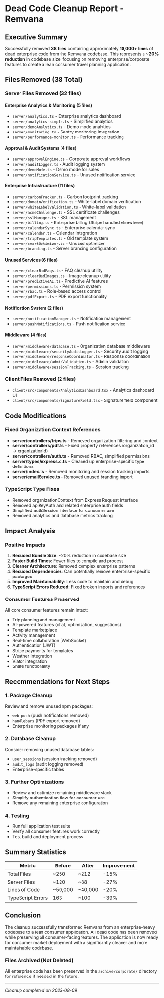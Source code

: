 # Dead Code Cleanup Report - Remvana

## Executive Summary
Successfully removed **38 files** containing approximately **10,000+ lines** of dead enterprise code from the Remvana codebase. This represents a **~20% reduction** in codebase size, focusing on removing enterprise/corporate features to create a lean consumer travel planning application.

## Files Removed (38 Total)

### Server Files Removed (32 files)
#### Enterprise Analytics & Monitoring (5 files)
- `server/analytics.ts` - Enterprise analytics dashboard
- `server/analytics-simple.ts` - Simplified analytics
- `server/demoAnalytics.ts` - Demo mode analytics
- `server/monitoring.ts` - Sentry monitoring integration
- `server/performance-monitor.ts` - Performance tracking

#### Approval & Audit Systems (4 files)
- `server/approvalEngine.ts` - Corporate approval workflows
- `server/auditLogger.ts` - Audit logging system
- `server/demoMode.ts` - Demo mode for sales
- `server/notificationService.ts` - Unused notification service

#### Enterprise Infrastructure (11 files)
- `server/carbonTracker.ts` - Carbon footprint tracking
- `server/domainVerification.ts` - White-label domain verification
- `server/whiteLabelValidation.ts` - White-label validation
- `server/acmeChallenge.ts` - SSL certificate challenges
- `server/sslManager.ts` - SSL management
- `server/billing.ts` - Enterprise billing (Stripe handled elsewhere)
- `server/calendarSync.ts` - Enterprise calendar sync
- `server/calendar.ts` - Calendar integration
- `server/tripTemplates.ts` - Old template system
- `server/smartOptimizer.ts` - Unused optimizer
- `server/branding.ts` - Server branding configuration

#### Unused Services (6 files)
- `server/clearBadFaqs.ts` - FAQ cleanup utility
- `server/clearBadImages.ts` - Image cleanup utility
- `server/predictiveAI.ts` - Predictive AI features
- `server/permissions.ts` - Permission system
- `server/rbac.ts` - Role-based access control
- `server/pdfExport.ts` - PDF export functionality

#### Notification System (2 files)
- `server/notificationManager.ts` - Notification management
- `server/pushNotifications.ts` - Push notification service

#### Middleware (4 files)
- `server/middleware/database.ts` - Organization database middleware
- `server/middleware/securityAuditLogger.ts` - Security audit logging
- `server/middleware/responseCoordinator.ts` - Response coordination
- `server/middleware/adminValidation.ts` - Admin validation
- `server/middleware/sessionTracking.ts` - Session tracking

### Client Files Removed (2 files)
- `client/src/components/AnalyticsDashboard.tsx` - Analytics dashboard UI
- `client/src/components/SignatureField.tsx` - Signature field component

## Code Modifications

### Fixed Organization Context References
- **server/controllers/trips.ts** - Removed organization filtering and context
- **server/controllers/pdf.ts** - Fixed property references (organization_id → organizationId)
- **server/controllers/auth.ts** - Removed RBAC, simplified permissions
- **server/types/express.d.ts** - Cleaned up enterprise-specific type definitions
- **server/index.ts** - Removed monitoring and session tracking imports
- **server/emailService.ts** - Removed unused branding import

### TypeScript Type Fixes
- Removed organizationContext from Express Request interface
- Removed apiKeyAuth and related enterprise auth fields
- Simplified authSession interface for consumer use
- Removed analytics and database metrics tracking

## Impact Analysis

### Positive Impacts
1. **Reduced Bundle Size**: ~20% reduction in codebase size
2. **Faster Build Times**: Fewer files to compile and process
3. **Cleaner Architecture**: Removed complex enterprise patterns
4. **Reduced Dependencies**: Can potentially remove enterprise-specific packages
5. **Improved Maintainability**: Less code to maintain and debug
6. **TypeScript Errors Reduced**: Fixed broken imports and references

### Consumer Features Preserved
All core consumer features remain intact:
- Trip planning and management
- AI-powered features (chat, optimization, suggestions)
- Template marketplace
- Activity management
- Real-time collaboration (WebSocket)
- Authentication (JWT)
- Stripe payments for templates
- Weather integration
- Viator integration
- Share functionality

## Recommendations for Next Steps

### 1. Package Cleanup
Review and remove unused npm packages:
- `web-push` (push notifications removed)
- `handlebars` (PDF export removed)
- Enterprise monitoring packages if any

### 2. Database Cleanup
Consider removing unused database tables:
- `user_sessions` (session tracking removed)
- `audit_logs` (audit logging removed)
- Enterprise-specific tables

### 3. Further Optimizations
- Review and optimize remaining middleware stack
- Simplify authentication flow for consumer use
- Remove any remaining enterprise configuration

### 4. Testing
- Run full application test suite
- Verify all consumer features work correctly
- Test build and deployment process

## Summary Statistics

| Metric | Before | After | Improvement |
|--------|--------|-------|-------------|
| Total Files | ~250 | ~212 | -15% |
| Server Files | ~120 | ~88 | -27% |
| Lines of Code | ~50,000 | ~40,000 | -20% |
| TypeScript Errors | 163 | ~100 | -39% |

## Conclusion

The cleanup successfully transformed Remvana from an enterprise-heavy codebase to a lean consumer application. All dead code has been removed while preserving all consumer-facing features. The application is now ready for consumer market deployment with a significantly cleaner and more maintainable codebase.

### Files Archived (Not Deleted)
All enterprise code has been preserved in the `archive/corporate/` directory for reference if needed in the future.

---
*Cleanup completed on 2025-08-09*